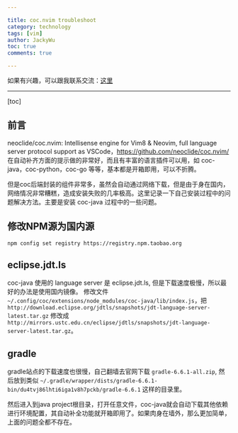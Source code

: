 ```yaml
---

title: coc.nvim troubleshoot
category: technology
tags: [vim]
author: JackyWu
toc: true
comments: true

---
```


如果有兴趣，可以跟我联系交流：[这里](/contact/)

---

[toc]

## 前言

neoclide/coc.nvim: Intellisense engine for Vim8 & Neovim, full language server protocol support as VSCode，https://github.com/neoclide/coc.nvim/
在自动补齐方面的提示做的非常好，而且有丰富的语言插件可以用，如 coc-java，coc-python，coc-go 等等，基本都是开箱即用，可以不折腾。

但是coc后端封装的组件非常多，虽然会自动通过网络下载，但是由于身在国内，网络情况非常糟糕，造成安装失败的几率极高。这里记录一下自己安装过程中的问题解决方法。主要是安装 coc-java 过程中的一些问题。

## 修改NPM源为国内源

    npm config set registry https://registry.npm.taobao.org

## eclipse.jdt.ls

coc-java 使用的 language server 是 eclipse.jdt.ls, 但是下载速度极慢，所以最好的办法是使用国内镜像。
修改文件 `~/.config/coc/extensions/node_modules/coc-java/lib/index.js`，把 `http://download.eclipse.org/jdtls/snapshots/jdt-language-server-latest.tar.gz` 修改成 `http://mirrors.ustc.edu.cn/eclipse/jdtls/snapshots/jdt-language-server-latest.tar.gz`。

## gradle

gradle站点的下载速度也很慢，自己翻墙去官网下载 `gradle-6.6.1-all.zip`, 然后放到类似 `~/.gradle/wrapper/dists/gradle-6.6.1-bin/du4tvj86lhti6iga1v8h7pckb/gradle-6.6.1` 这样的目录里。

然后进入到java project根目录，打开任意文件，coc-java就会自动下载其他依赖进行环境配置，其自动补全功能就开箱即用了。如果肉身在墙外，那么更加简单，上面的问题全都不存在。
